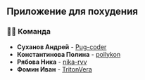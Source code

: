 ## Приложение для похудения

### 👨‍💻 Команда
* **Суханов Андрей** - [Pug-coder](https://github.com/Pug-coder)
* **Константинова Полина** - [pollykon](https://github.com/orgs/R-E-Shape/people/pollykon)
* **Рябова Ника** - [nika-rvv](https://github.com/nika-rvv)
* **Фомин Иван** - [TritonVera](https://github.com/TritonVera)


